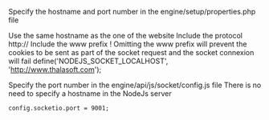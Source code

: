 Specify the hostname and port number in the engine/setup/properties.php file

Use the same hostname as the one of the website
Include the protocol http://
Include the www prefix !
Omitting the www prefix will prevent the cookies to be sent as part of the socket request and the socket connexion will fail
define('NODEJS_SOCKET_LOCALHOST', 'http://www.thalasoft.com');

Specify the port number in the engine/api/js/socket/config.js file
There is no need to specify a hostname in the NodeJs server
```
config.socketio.port = 9001;
```

